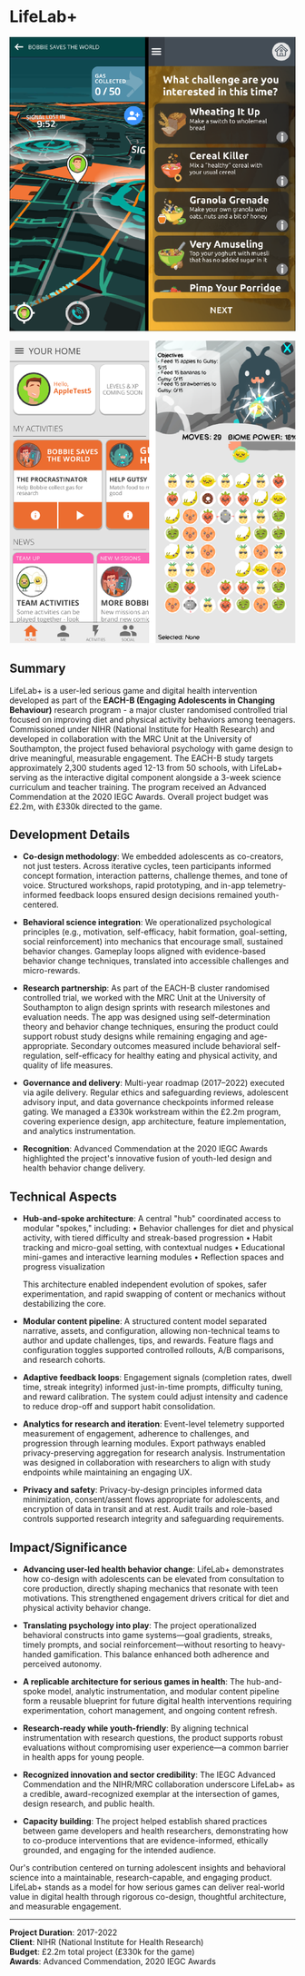 # LifeLab+

![LifeLab+ App Interface - Screen 1](2017_lifelab_app_interface_combined1.png)

![LifeLab+ App Interface - Screen 2](2017_lifelab_app_interface_combined2.png)

## Summary

LifeLab+ is a user-led serious game and digital health intervention developed as part of the **EACH-B (Engaging Adolescents in Changing Behaviour)** research program - a major cluster randomised controlled trial focused on improving diet and physical activity behaviors among teenagers. Commissioned under NIHR (National Institute for Health Research) and developed in collaboration with the MRC Unit at the University of Southampton, the project fused behavioral psychology with game design to drive meaningful, measurable engagement. The EACH-B study targets approximately 2,300 students aged 12-13 from 50 schools, with LifeLab+ serving as the interactive digital component alongside a 3-week science curriculum and teacher training. The program received an Advanced Commendation at the 2020 IEGC Awards. Overall project budget was £2.2m, with £330k directed to the game.

## Development Details

- **Co-design methodology**: We embedded adolescents as co-creators, not just testers. Across iterative cycles, teen participants informed concept formation, interaction patterns, challenge themes, and tone of voice. Structured workshops, rapid prototyping, and in-app telemetry-informed feedback loops ensured design decisions remained youth-centered.

- **Behavioral science integration**: We operationalized psychological principles (e.g., motivation, self-efficacy, habit formation, goal-setting, social reinforcement) into mechanics that encourage small, sustained behavior changes. Gameplay loops aligned with evidence-based behavior change techniques, translated into accessible challenges and micro-rewards.

- **Research partnership**: As part of the EACH-B cluster randomised controlled trial, we worked with the MRC Unit at the University of Southampton to align design sprints with research milestones and evaluation needs. The app was designed using self-determination theory and behavior change techniques, ensuring the product could support robust study designs while remaining engaging and age-appropriate. Secondary outcomes measured include behavioral self-regulation, self-efficacy for healthy eating and physical activity, and quality of life measures.

- **Governance and delivery**: Multi-year roadmap (2017–2022) executed via agile delivery. Regular ethics and safeguarding reviews, adolescent advisory input, and data governance checkpoints informed release gating. We managed a £330k workstream within the £2.2m program, covering experience design, app architecture, feature implementation, and analytics instrumentation.

- **Recognition**: Advanced Commendation at the 2020 IEGC Awards highlighted the project's innovative fusion of youth-led design and health behavior change delivery.

## Technical Aspects

- **Hub-and-spoke architecture**: A central "hub" coordinated access to modular "spokes," including:
  • Behavior challenges for diet and physical activity, with tiered difficulty and streak-based progression
  • Habit tracking and micro-goal setting, with contextual nudges
  • Educational mini-games and interactive learning modules
  • Reflection spaces and progress visualization
  
  This architecture enabled independent evolution of spokes, safer experimentation, and rapid swapping of content or mechanics without destabilizing the core.

- **Modular content pipeline**: A structured content model separated narrative, assets, and configuration, allowing non-technical teams to author and update challenges, tips, and rewards. Feature flags and configuration toggles supported controlled rollouts, A/B comparisons, and research cohorts.

- **Adaptive feedback loops**: Engagement signals (completion rates, dwell time, streak integrity) informed just-in-time prompts, difficulty tuning, and reward calibration. The system could adjust intensity and cadence to reduce drop-off and support habit consolidation.

- **Analytics for research and iteration**: Event-level telemetry supported measurement of engagement, adherence to challenges, and progression through learning modules. Export pathways enabled privacy-preserving aggregation for research analysis. Instrumentation was designed in collaboration with researchers to align with study endpoints while maintaining an engaging UX.

- **Privacy and safety**: Privacy-by-design principles informed data minimization, consent/assent flows appropriate for adolescents, and encryption of data in transit and at rest. Audit trails and role-based controls supported research integrity and safeguarding requirements.

## Impact/Significance

- **Advancing user-led health behavior change**: LifeLab+ demonstrates how co-design with adolescents can be elevated from consultation to core production, directly shaping mechanics that resonate with teen motivations. This strengthened engagement drivers critical for diet and physical activity behavior change.

- **Translating psychology into play**: The project operationalized behavioral constructs into game systems—goal gradients, streaks, timely prompts, and social reinforcement—without resorting to heavy-handed gamification. This balance enhanced both adherence and perceived autonomy.

- **A replicable architecture for serious games in health**: The hub-and-spoke model, analytic instrumentation, and modular content pipeline form a reusable blueprint for future digital health interventions requiring experimentation, cohort management, and ongoing content refresh.

- **Research-ready while youth-friendly**: By aligning technical instrumentation with research questions, the product supports robust evaluations without compromising user experience—a common barrier in health apps for young people.

- **Recognized innovation and sector credibility**: The IEGC Advanced Commendation and the NIHR/MRC collaboration underscore LifeLab+ as a credible, award-recognized exemplar at the intersection of games, design research, and public health.

- **Capacity building**: The project helped establish shared practices between game developers and health researchers, demonstrating how to co-produce interventions that are evidence-informed, ethically grounded, and engaging for the intended audience.

Our's contribution centered on turning adolescent insights and behavioral science into a maintainable, research-capable, and engaging product. LifeLab+ stands as a model for how serious games can deliver real-world value in digital health through rigorous co-design, thoughtful architecture, and measurable engagement.

---

**Project Duration**: 2017-2022  
**Client**: NIHR (National Institute for Health Research)  
**Budget**: £2.2m total project (£330k for the game)  
**Awards**: Advanced Commendation, 2020 IEGC Awards